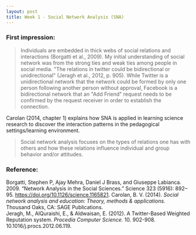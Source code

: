 ```yaml
---
layout: post
title: Week 1 - Social Network Analysis (SNA)
---
```


### First impression:
> Individuals are embedded in thick webs of social relations and interactions (Borgatti et 
> al., 2009).
My initial understanding of social network was from the strong ties and weak ties among people in social media. "The relations in twitter could be bidirectional or unidirectional" (Jeragh et al., 2012, p. 905). While Twitter is a unidirectional network that the network could be formed by only one person following another person without approval, Facebook is a bidirectional network that an "Add Friend" request needs to be confirmed by the request receiver in order to establish the connection. 

Carolan (2014, chapter 1) explains how SNA is applied in learning science research to discover the interaction patterns in the pedagogical settings/learning environment.
> Social network analysis focuses on the types of relations one has with others and
> how these relations influence individual and group behavior and/or attitudes.

### Reference:
Borgatti, Stephen P, Ajay Mehra, Daniel J Brass, and Giuseppe Labianca. 2009. “Network Analysis in the Social Sciences.” Science 323 (5916): 892–95. https://doi.org/10.1126/science.1165821.
Carolan, B. V. (2014). *Social network analysis and education: Theory, methods & applications.* Thousand Oaks, CA: SAGE Publications.   
Jeragh, M., AlQuraishi, E., & Aldwaisan, E. (2012). A Twitter-Based Weighted Reputation system. *Procedia Computer Science.* 10. 902-908. 10.1016/j.procs.2012.06.119.
